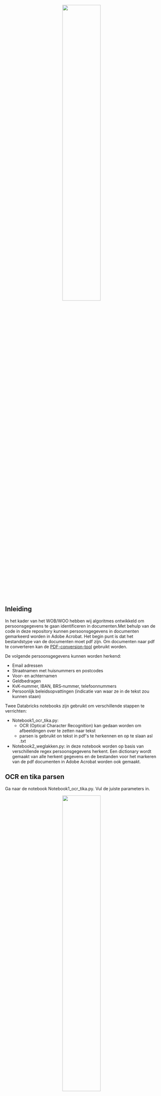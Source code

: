 <p align="center">
  <img src="image/PZH_Basislogo.svg" width="50%">
</p>

## Inleiding

In het kader van het WOB/WOO hebben wij algoritmes ontwikkeld om persoonsgegevens te gaan identificeren in documenten.Met behulp van de code in deze repository kunnen persoonsgegevens in documenten gemarkeerd worden in Adobe Acrobat.
Het begin punt is dat het bestandstype van de documenten moet pdf zijn. Om documenten naar pdf te converteren kan de [PDF-conversion-tool](https://github.com/Provincie-Zuid-Holland/PDF-conversion-tool) gebruikt worden. 

De volgende persoonsgegevens kunnen worden herkend:
- Email adressen
- Straatnamen met huisnummers en postcodes
- Voor‐ en achternamen
- Geldbedragen
- KvK‐nummer, IBAN, BRS‐nummer, telefoonnummers
- Persoonlijk beleidsopvattingen (indicatie van waar ze in de tekst zou kunnen staan)

Twee Databricks notebooks zijn gebruikt om verschillende stappen te verrichten:
- Notebook1_ocr_tika.py: 
	- OCR (Optical Character Recognition) kan gedaan worden om afbeeldingen over te zetten naar tekst
	- parsen is gebruikt on tekst in pdf's te herkennen en op te slaan asl .txt
- Notebook2_weglakken.py: in deze notebook worden op basis van verschillende regex persoonsgegevens herkent. Een dictionary wordt gemaakt van alle herkent gegevens en de bestanden voor het markeren van de pdf documenten in Adobe Acrobat worden ook gemaakt.

## OCR en tika parsen
Ga naar de notebook Notebook1_ocr_tika.py. Vul de juiste parameters in.

<p align="center">
  <img src="image/parameters.PNG" width="50%">
</p>

Run de ETL steps op de pdf documenten en check dat alle documenten goed geparsed zijn. Herhaal als nodig de OCR en dan de tika parsen.
Er wordt een nieuwe map 'tika_parsed' gemaakt in de 'process directory' (process_dir) met alle gevonden documenten als .txt bestanden.

## Gegevens herkennen en dictionary maken
In notebook Notebook2_weglakken.py wordt een dictionary met hetkent persoonsgegevens gemaakt. Ter controle is de dictionary doorgestuurd aan het wob team voordat documenten gemarkeerd worden. Het wob team geeft dan feedback (toevoegen en weghalen van gegevens) en eventueel wordt de dictionary aangepast.
Deze notebook kan meeteen worden gebruikt vanaf de notebook Notebook1_ocr_tika.py'. Om de notebook zelf te runnen moeten de parameters aangepast worden.
Als resultaat wordt er een map 'Output_ProDC' gemaakt in de 'process directory' met de benodigde bestanden (inclusief de Adobe dictionary) voor het markeren van de PDF's in Adobe Acrobat.

## PDF's markeren in Adobe Acrobat Pro DC
### Bestanden downloaden en installeren
Installeer de dictionary en wizard handeling in je lokale adobe settings door naar de map 'Output_ProDC' te gaan en 'bestanden_installeren.bat' te runnen.

<p align="center">
  <img src="image/adobe_bestanden.png" width="50%">
</p>

### Bestanden markeren
Run daarna het bestand 'AutoBatch.bat'. 'AutoBatch.bat' gaat Adobe Acrobat Pro DC aan de achterkant openen, de bestanden markeren en opslaan, en Adobe closen. Deze kan op twee manieren gedraaid worden. 
Dubbelklik op 'AutoBatch.bat' om handmatig individuele bestanden te selecteren voor markering. Gemarkeerde bestanden worden in de map met de originele bestanden opgeslagen (originele bestanden worden vervangen). 

'AutoBatch.bat' kan ook vanaf de command prompt gedraaid worden. Met deze optie kan ook een map met eventueel sub-mappen geselecteerd worden. De gemarkeerde bestanden worden dan opgeslagen in de originele mappen (originele bestanden worden vervangen).

<p align="center">
  <img src="image/autobatch_cmd.png" width="50%">
</p>

Het is ook mogelijk om de gemarkeerde bestanden in een specifieke map op te slaan (deze moet wel een bestaande map zijn). Met deze optie worden alle bestanden (ook die van sub-mappen) in de dezelfde map opgeslagen.

<p align="center">
  <img src="image/autobatch_cmd2.png" width="50%">
</p>
